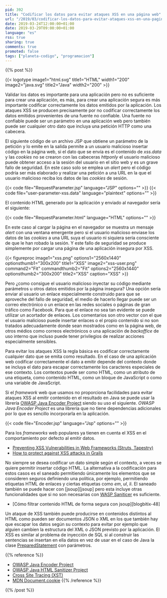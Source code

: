 ```yaml
---
pid: 392
title: "Codificar los datos para evitar ataques XSS en una página web"
url: "/2019/03/codificar-los-datos-para-evitar-ataques-xss-en-una-pagina-web/"
date: 2019-03-24T12:00:00+01:00
date: 2019-03-29T09:00:00+01:00
language: "es"
rss: true
sharing: true
comments: true
promoted: false
tags: ["planeta-codigo", "programacion"]
---
```


{{% post %}}

{{< logotype image1="html.svg" title1="HTML" width1="200" image2="java.svg" title2="Java" width2="200" >}}

Validar los datos es importante para una aplicación pero no es suficiente para crear una aplicación, es más, para crear una aplicación segura es más importante codificar correctamente los datos emitidos por la aplicación. Los ataques XSS se producen precisamente por no codificar correctamente los datos emitidos provenientes de una fuente no confiable. Una fuente no confiable puede ser un parámetro en una aplicación web pero también puede ser cualquier otro dato que incluya una petición HTTP como una cabecera.

El siguiente código de un archivo JSP que obtiene un parámetro de la petición y lo emite en la salida permite a un usuario malicioso insertar código en la página web, si el dato que se envía es el contenido de _xss.data_ y las _cookies_ no se crearon con las cabeceras _httponly_ el usuario malicioso puede obtener acceso a la sesión del usuario en el sitio web y es un grave fallo de seguridad. En este caso solo se emplea un _alert_ pero el código podría ser más elaborado y realizar una petición a una URL en la que el usuario malicioso reciba los datos de las _cookies_ de sesión.

{{< code file="RequestParameter.jsp" language="JSP" options="" >}}
{{< code file="user-parameter-xss.data" language="plaintext" options="" >}}

El contenido HTML generado por la aplicación y enviado al navegador sería el siguiente:

{{< code file="RequestParameter.html" language="HTML" options="" >}}

En este caso al cargar la página en el navegador se muestra un mensaje _alert_ con una ventana emergente pero si el usuario malicioso enviase los datos de las _cookies_ a una URL suya el usuario ni siquiera sería consciente de que le han robado la sesión. Y este fallo de seguridad se produce simplemente por cargar una página de una aplicación insegura por XSS.

<div class="media">
    {{< figureproc
        image1="xss.png" options1="2560x1440" optionsthumb1="300x200" title1="XSS"
        image2="xss-user.png" command2="Fit" commandthumb2="Fit" options2="2560x1440" optionsthumb2="300x200" title2="XSS"
        caption="XSS" >}}
</div>

Pero ¿como consigue el usuario malicioso inyectar su código mediante parámetros u otros datos emitidos por la página insegura? Una opción sería enviar al usuario un enlace especialmente construido para que se aproveche del fallo de seguridad, el medio de hacerlo llegar puede ser un correo electrónico o un enlace en las redes sociales o páginas de gran tráfico como Facebook. Para que el enlace no sea tan evidente se puede utilizar un acortador de enlaces. Los comentarios son otro vector con el que el usuario malicioso puede insertar enlaces o el propio contenido si no son tratados adecuadamente donde sean mostrados como en la página web, de otros médios como correos electrónicos o una aplicación de _backoffice_ de uso interno que incluso puede tener privilegios de realizar acciones especialmente sensibles.

Para evitar los ataques XSS la regla básica es codificar correctamente cualquier dato que se emita como resultado. En el caso de una aplicación web codificar correctamente el dato a emitir depende del contexto donde se incluya el dato para escapar correctamente los caracteres especiales de ese contexto. Los contextos puede ser como HTML, como un atributo de una etiqueta, como contenido HTML, como un bloque de JavaScript o como una variable de JavaScript.

Si el _framework_ web que usamos no proporciona facilidades para evitar ataques XSS al emitir contenido en el resultado en Java se puede usar la librería [OWASP Java Encoder Project](https://www.owasp.org/index.php/OWASP_Java_Encoder_Project) siendo su uso el siguiente. _OWASP Java Encoder Project_ es una librería que no tiene dependencias adicionales por lo que es sencillo incorporarla  en la aplicación.

{{< code file="Encoder.jsp" language="Jsp" options="" >}}

Para los _frameworks_ web populares ya tienen en cuenta el XSS en el comportamiento por defecto al emitir datos.

* [Preventing XSS Vulnerabilities in Web Frameworks (Struts, Tapestry)](https://www.dontpanicblog.co.uk/2012/03/12/xss-vulnerabilities-in-web-frameworks-2/)
* [How to protect against XSS attacks in Grails](https://stackoverflow.com/questions/15144905/how-to-protect-against-xss-attacks-in-grails-app)

No siempre se desea codificar un dato simple según el contexto, a veces se quiere permitir insertar código HTML. La alternativa a la codificación para estos casos es el saneado permitiendo únicamente los elementos que se consideren seguros definiendo una política, por ejemplo, permitiendo etiquetas HTML de enlaces y ciertas etiquetas como _em_, _ul_, _li_. El saneado también se puede hacer con [jsoup][jsoup] pero esta incluye otras funcionalidades que si no son necesarias con [WASP Saniticer](https://www.owasp.org/index.php/OWASP_Java_HTML_Sanitizer_Project) es suficiente.

* [Cómo filtrar contenido HTML de forma segura con jsoup][blogbitix-48]

Un ataque de XSS también puede producirse en contenidos distintos al HTML como pueden ser documentos JSON o XML en los que también hay que escapar los datos según su contexto para evitar por ejemplo que alguien cambien la estructura del XML o JSON previsto por la aplicación. El XSS es similar al problema de inyección de SQL si al construir las sentencias se insertan en ella datos en vez de usar en el caso de Java la clase [PreparedStatement](https://docs.oracle.com/en/java/javase/11/docs/api/java.sql/java/sql/PreparedStatement.html) con parámetros. 

{{% reference %}}

* [OWASP Java Encoder Project](https://www.owasp.org/index.php/OWASP_Java_Encoder_Project)
* [OWASP Java HTML Sanitizer Project](https://www.owasp.org/index.php/OWASP_Java_HTML_Sanitizer_Project)
* [Cross Site Tracing (XST)](https://www.owasp.org/index.php/Cross_Site_Tracing)
* [MDN Document.cookie](https://developer.mozilla.org/en-US/docs/Web/API/Document/cookie)
{{% /reference %}}

{{% /post %}}
